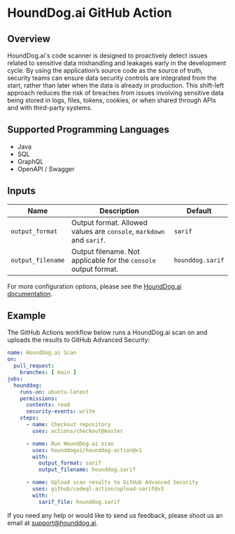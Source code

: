 # HoundDog.ai GitHub Action

## Overview

HoundDog.ai's code scanner is designed to proactively detect issues related to sensitive data mishandling and leakages
early in the development cycle. By using the application’s source code as the source of truth, security teams can ensure
data security controls are integrated from the start, rather than later when the data is already in production. This
shift-left approach reduces the risk of breaches from issues involving sensitive data being stored in logs, files,
tokens, cookies, or when shared through APIs and with third-party systems.

## Supported Programming Languages

* Java
* SQL
* GraphQL
* OpenAPI / Swagger

## Inputs

| Name              | Description                                                          | Default          |
|-------------------|----------------------------------------------------------------------|------------------|
| `output_format`   | Output format. Allowed values are `console`, `markdown` and `sarif`. | `sarif`          |
| `output_filename` | Output filename. Not applicable for the `console` output format.     | `hounddog.sarif` |

For more configuration options, please see the [HoundDog.ai documentation](https://docs.hounddog.ai).

## Example

The GitHub Actions workflow below runs a HoundDog.ai scan on and uploads the results to GitHub Advanced Security:

```yaml
name: HoundDog.ai Scan
on:
  pull_request:
    branches: [ main ]
jobs:
  hounddog:
    runs-on: ubuntu-latest
    permissions:
      contents: read
      security-events: write
    steps:
      - name: Checkout repository
        uses: actions/checkout@master

      - name: Run HoundDog.ai scan
        uses: hounddogai/hounddog-action@v1
        with:
          output_format: sarif
          output_filename: hounddog.sarif

      - name: Upload scan results to GitHub Advanced Security
        uses: github/codeql-action/upload-sarif@v3
        with:
          sarif_file: hounddog.sarif
```

If you need any help or would like to send us feedback, please shoot us an email
at [support@hounddog.ai](mailto:support@hounddog.ai).
